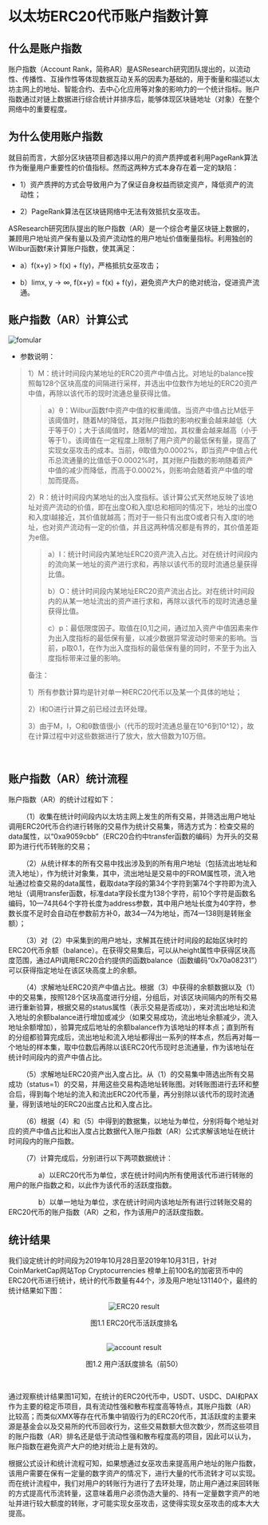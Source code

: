 # 以太坊ERC20代币账户指数计算

## 什么是账户指数
账户指数（Account Rank，简称AR）是ASResearch研究团队提出的，以流动性、传播性、互操作性等体现数据互动关系的因素为基础的，用于衡量和描述以太坊主网上的地址、智能合约、去中心化应用等对象的影响力的一个统计指标。账户指数通过对链上数据进行综合统计并排序后，能够体现区块链地址（对象）在整个网络中的重要程度。

## 为什么使用账户指数
就目前而言，大部分区块链项目都选择以用户的资产质押或者利用PageRank算法作为衡量用户重要性的价值指标。然而这两种方式本身存在着一定的缺陷：

- 1）资产质押的方式会导致用户为了保证自身权益而锁定资产，降低资产的流动性；

- 2）PageRank算法在区块链网络中无法有效抵抗女巫攻击。

ASResearch研究团队提出的账户指数（AR）是一个综合考量区块链上数据的，兼顾用户地址资产保有量以及资产流动性的用户地址价值衡量指标。利用独创的Wilbur函数f来计算账户指数，使其满足：

- a）f(x+y) > f(x) + f(y)，严格抵抗女巫攻击；

- b）limx, y → ∞, f(x+y) = f(x) + f(y)，避免资产大户的绝对统治，促进资产流通。

## 账户指数（AR）计算公式

![fomular](https://github.com/Niko-Guan/AR/blob/master/pic/fomular.png)

- 参数说明：

> 1）M：统计时间段内某地址的ERC20资产中值占比。对地址的balance按照每128个区块高度的间隔进行采样，并选出中位数作为地址的ERC20资产中值，再除以该代币的现时流通总量获得比值。
> 
>> a）θ：Wilbur函数f中资产中值的权重阈值。当资产中值占比M低于该阈值时，随着M的降低，其对账户指数的影响权重会越来越低（大于等于0）；大于该阈值时，随着M的增加，其权重会越来越高（小于等于1）。该阈值在一定程度上限制了用户资产的最低保有量，提高了实现女巫攻击的成本。当前，θ取值为0.0002%，即当资产中值占代币总流通量的比值低于0.0002%时，其对账户指数的影响随着资产中值的减少而降低，而高于0.0002%，则影响会随着资产中值的增加而提高。
>>
>
> 2）R：统计时间段内某地址的出入度指标。该计算公式天然地反映了该地址对资产流动的价值，即在出度O和入度I总和相同的情况下，地址的出度O和入度I越接近，其价值就越高；而对于一些只有出度O或者只有入度I的地址，也对资产流动有一定的价值，并且这两种情况都是有界的，其价值差距为e倍。
> 
>> a）I：统计时间段内某地址ERC20资产流入占比。对在统计时间段内的流向某一地址的资产进行求和，再除以该代币的现时流通总量获得比值。
>>
>> b）O：统计时间段内某地址ERC20资产流出占比。对在统计时间段内的从某一地址流出的资产进行求和，再除以该代币的现时流通总量获得比值。
>>
>> c）p：最低限度因子。取值在[0,1]之间，通过加入资产中值因素来作为出入度指标的最低保有量，以减少数据异常波动时带来的影响。当前，p取0.1，在作为出入度指标的最低保有量的同时，不至于为出入度指标带来过量的影响。
>>
>
> 备注：
> 
> 1）所有参数计算均是针对单一种ERC20代币以及某一个具体的地址；
> 
> 2）I和O进行计算之前已经过去环处理。
>
> 3）由于M，I，O和θ数值很小（代币的现时流通总量在10^6到10^12），故在计算过程中对这些数据进行了放大，放大倍数为10万倍。
>

<br>

## 账户指数（AR）统计流程

账户指数（AR）的统计过程如下：

&emsp;&emsp;（1）收集在统计时间段内以太坊主网上发生的所有交易，并筛选出用户地址调用ERC20代币合约进行转账的交易作为统计交易集，筛选方式为：检查交易的data属性，以“0xa9059cbb”（ERC20合约中transfer函数的编码）为开头的交易即为进行代币转账的交易；

&emsp;&emsp;（2）从统计样本的所有交易中找出涉及到的所有用户地址（包括流出地址和流入地址），作为统计对象集，其中，流出地址是交易中的FROM属性项，流入地址通过检查交易的data属性，截取data字段的第34个字符到第74个字符即为流入地址（调用transfer函数，标准data字段长度为138个字符，前10个字符是函数名编码，10—74共64个字符长度为address参数，其中用户地址长度为40字符，参数长度不足时会自动在参数前方补0，故34—74为地址，而74—138则是转账金额）；

&emsp;&emsp;（3）对（2）中采集到的用户地址，求解其在统计时间段的起始区块时的ERC20代币余额（balance）。在获得交易集后，可以从height属性中获得区块高度范围，通过API调用ERC20合约提供的函数balance（函数编码“0x70a08231”）可以获得指定地址在该区块高度上的余额。

&emsp;&emsp;（4）求解地址ERC20资产中值占比。根据（3）中获得的余额数据以及（1）中的交易集，按照128个区块高度进行分组，分组后，对该区块间隔内的所有交易进行重新验算，根据交易的status属性（表示交易是否成功），来对流出地址和流入地址的余额balance进行增加或减少（如果交易成功，流出地址余额减少，流入地址余额增加），验算完成后地址的余额balance作为该地址的样本点；直到所有的分组都验算完成后，流出地址和流入地址都得出一系列的样本点，然后再对每一个地址的样本集，取中位数后再除以该ERC20代币现时总流通量，作为该地址在统计时间段内的资产中值占比。

&emsp;&emsp;（5）求解地址ERC20资产出入度占比。从（1）的交易集中筛选出所有交易成功（status=1）的交易，并用这些交易构造地址转账图。对转账图进行去环和整合后，得到每个地址的流入和流出ERC20代币量，再分别除以该代币的现时流通量，得到该地址的ERC20出度占比和入度占比。

&emsp;&emsp;（6）根据（4）和（5）中得到的数据集，以地址为单位，分别将每个地址对应的资产中值占比和出入度占比数据代入账户指数（AR）公式求解该地址在统计时间段内的账户指数。

&emsp;&emsp;（7）计算完成后，分别进行以下两项数据统计：

&emsp;&emsp;&emsp;&emsp; a）以ERC20代币为单位，求在统计时间内所有使用该代币进行转账的用户的账户指数之和，以此作为该代币的活跃度指数。

&emsp;&emsp;&emsp;&emsp; b）以单一地址为单位，求在统计时间内该地址所有进行过转账交易的ERC20代币的账户指数（AR）之和，作为该用户的活跃度指数。

## 统计结果

我们设定统计的时间段为2019年10月28日至2019年10月31日，针对CoinMarketCap网站Top Cryptocurrencies 榜单上前100名的加密货币中的ERC20代币进行统计，统计的代币数量有44个，涉及用户地址131140个，最终的统计结果如下图：

 <div style="text-align:center"> <img src="https://github.com/Niko-Guan/AR/blob/master/pic/ERC20_result.png" title="ERC20 result" /> </div>

 <p style="text-align:center"> 图1.1 ERC20代币活跃度排名 </p>

 <br>

 <div style="text-align:center"> <img src="https://github.com/Niko-Guan/AR/blob/master/pic/account_result.png" title="account result" /> </div>

 <p style="text-align:center"> 图1.2 用户活跃度排名（前50）</p>

 <br>

通过观察统计结果图1可知，在统计的ERC20代币中，USDT、USDC、DAI和PAX作为主要的稳定币项目，具有流动性强和散布程度高等特点，其账户指数（AR）比较高；而类似XMX等存在代币集中销毁行为的ERC20代币，其活跃度的主要来源是基金会以及交易所的代币回收行为，这些交易数额大但次数少，然而这些项目的账户指数（AR）排名还是低于流动性强和散布程度高的项目，因此可以认为，账户指数在避免资产大户的绝对统治上是有效的。

根据公式设计和统计流程可知，如果想通过女巫攻击来提高用户地址的账户指数，该用户需要在保有一定量的数字资产的情况下，进行大量的代币流转才可以实现。而在统计流程中，我们对用户的转账行为进行了去环处理，防止用户通过来回转账的方式提高代币流转量，这意味着用户必须伪造大量的、持有一定量数字资产的地址并进行较大额度的转账，才可能实现女巫攻击，这使得实现女巫攻击的成本大大提高。